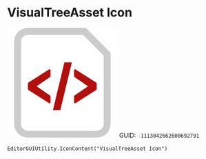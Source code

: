 # VisualTreeAsset Icon
![](/img/VisualTreeAsset%20Icon.png)
GUID: `-1113042662600692791`
```
EditorGUIUtility.IconContent("VisualTreeAsset Icon")
```
